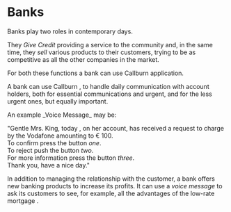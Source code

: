 <h1>Banks</h1>


Banks play two roles in contemporary days.

They _Give Credit_ providing a service to the community and, in the same time, they _sell_ various products to their customers, trying to be as competitive as all the other companies in the market.

For both these functions a bank can use Callburn application.

A bank can use Callburn , to handle daily communication with account holders, both for essential communications and urgent, and for the less urgent ones, but equally important.

<note-box type="tip">
An example _Voice Message_ may be:  	

"Gentle Mrs. King, today , on her account, has received a request to charge by the Vodafone amounting to € 100.   
To confirm press the button _one_.   
To reject push the button _two_.   
For more information press the button _three_.  
Thank you, have a nice day."	

</note-box>


In addition to managing the relationship with the customer, a bank offers new banking products to increase its profits. It can use a _voice message_ to ask its customers to see, for example, all the advantages of the low-rate mortgage .

 